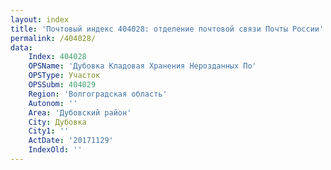 ```yaml
---
layout: index
title: 'Почтовый индекс 404028: отделение почтовой связи Почты России'
permalink: /404028/
data:
    Index: 404028
    OPSName: 'Дубовка Кладовая Хранения Нерозданных По'
    OPSType: Участок
    OPSSubm: 404029
    Region: 'Волгоградская область'
    Autonom: ''
    Area: 'Дубовский район'
    City: Дубовка
    City1: ''
    ActDate: '20171129'
    IndexOld: ''
---
```

